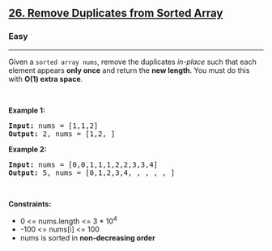<h2><a href="https://leetcode.com/problems/remove-duplicates-from-sorted-array/">26. Remove Duplicates from Sorted Array</a></h2><h3>Easy</h3><hr>
<div>
<p>Given a <code>sorted array nums</code>, remove the duplicates <em>in-place</em> such that each element appears <strong>only once</strong> and return the <strong>new length</strong>. You must do this with <strong>O(1) extra space</strong>.</p>

<p>&nbsp;</p>
<p><strong class="example">Example 1:</strong></p>
<pre><strong>Input:</strong> nums = [1,1,2]
<strong>Output:</strong> 2, nums = [1,2,_]
</pre>

<p><strong class="example">Example 2:</strong></p>
<pre><strong>Input:</strong> nums = [0,0,1,1,1,2,2,3,3,4]
<strong>Output:</strong> 5, nums = [0,1,2,3,4,_,_,_,_,_]
</pre>

<p>&nbsp;</p>
<p><strong>Constraints:</strong></p>
<ul>
    <li>0 &lt;= nums.length &lt;= 3 * 10<sup>4</sup></li>
    <li>-100 &lt;= nums[i] &lt;= 100</li>
    <li>nums is sorted in <strong>non-decreasing order</strong></li>
</ul>
</div>
